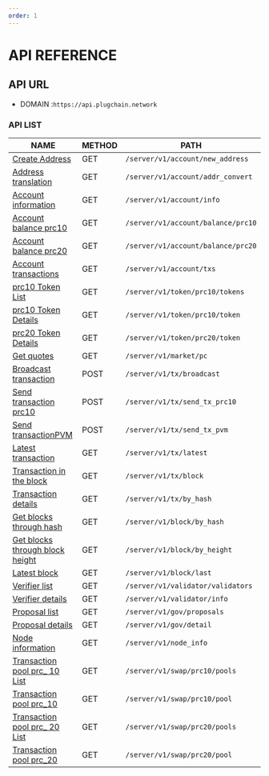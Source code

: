 ```yaml
---
order: 1
---
```


# API REFERENCE

## API URL

- DOMAIN :`https://api.plugchain.network`

### API LIST

| NAME                                                    | METHOD | PATH                               |
|---------------------------------------------------------|--------|------------------------------------|
| [Create Address](./account_new_address.md)              | GET    | `/server/v1/account/new_address`   |
| [Address translation](./account_addr_convert.md)        | GET    | `/server/v1/account/addr_convert`  |
| [Account information](./account_info.md)                | GET    | `/server/v1/account/info`          |
| [Account balance prc10](./account_balance_prc10.md)     | GET    | `/server/v1/account/balance/prc10` |
| [Account balance prc20](./account_balance_prc20.md)     | GET    | `/server/v1/account/balance/prc20` |
| [Account transactions](./account_txs.md)                | GET    | `/server/v1/account/txs`           |
| [prc10 Token List](./token_prc10_list.md)               | GET    | `/server/v1/token/prc10/tokens`    |
| [prc10 Token Details](./token_prc20_info.md)            | GET    | `/server/v1/token/prc10/token`     |
| [prc20 Token Details](./token_prc20_info.md)            | GET    | `/server/v1/token/prc20/token`     |
| [Get quotes](./market_pc.md)                            | GET    | `/server/v1/market/pc`             |
| [Broadcast transaction](./tx_broadcast.md)              | POST   | `/server/v1/tx/broadcast`          |
| [Send transaction prc10](./tx_send_tx_prc10.md)         | POST   | `/server/v1/tx/send_tx_prc10`      |
| [Send transactionPVM](./tx_send_tx_pvm.md)              | POST   | `/server/v1/tx/send_tx_pvm`        |
| [Latest transaction](./tx_latest.md)                    | GET    | `/server/v1/tx/latest`             |
| [Transaction in the block](./block_tx.md)               | GET    | `/server/v1/tx/block`              |
| [Transaction details](./tx_by_hash.md)                  | GET    | `/server/v1/tx/by_hash`            |
| [Get blocks through hash](./block_by_hash.md)           | GET    | `/server/v1/block/by_hash`         |
| [Get blocks through block height](./block_by_height.md) | GET    | `/server/v1/block/by_height`       |
| [Latest block](./block_last.md)                         | GET    | `/server/v1/block/last`            |
| [Verifier list ](./validator_list.md)                   | GET    | `/server/v1/validator/validators`  |
| [Verifier details](./validator_info.md)                 | GET    | `/server/v1/validator/info`        |
| [Proposal list](./gov_list.md)                          | GET    | `/server/v1/gov/proposals`         |
| [Proposal details](./gov_info.md)                       | GET    | `/server/v1/gov/detail`            |
| [Node information](./node_info.md)                      | GET    | `/server/v1/node_info`             |
| [Transaction pool prc_ 10 List](./swap_prc10_pools.md)  | GET    | `/server/v1/swap/prc10/pools`      |
| [Transaction pool prc_10](./swap_prc10_pool.md)         | GET    | `/server/v1/swap/prc10/pool`       |
| [Transaction pool prc_ 20 List](./swap_prc10_pools.md)  | GET    | `/server/v1/swap/prc20/pools`      |
| [Transaction pool prc_20](./swap_prc10_pool.md)         | GET    | `/server/v1/swap/prc20/pool`       |
             
